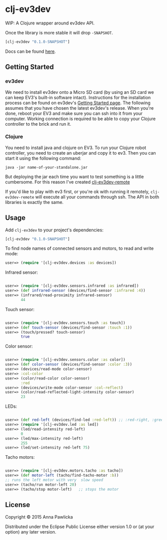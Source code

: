 # clj-ev3dev

WIP: A Clojure wrapper around ev3dev API.

Once the library is more stable it will drop `-SNAPSHOT`.

```clojure
[clj-ev3dev "0.1.0-SNAPSHOT"]
```

Docs can be found [here](http://annapawlicka.github.io/clj-ev3dev).

## Getting Started

### ev3dev

We need to install ev3dev onto a Micro SD card (by using an SD card we
can keep EV3's built-in software intact). Instructions for the
installation process can be found on ev3dev's
[Getting Started page](http://www.ev3dev.org/docs/getting-started/). The
following assumes that you have chosen the latest ev3dev's
release. When you're done, reboot your EV3 and make sure you can ssh
into it from your computer. Working connection is required to be able
to copy your Clojure controller to the brick and run it.


### Clojure

You need to install java and clojure on EV3.
To run your Clojure robot controller, you need to create an uberjar
and copy it to ev3. Then you can start it using the following command:

```
java -jar name-of-your-standalone.jar
```

But deploying the jar each time you want to test something is a little
cumbersome. For this reason I've created
[clj-ev3dev-remote](https://github.com/annapawlicka/clj-ev3dev-remote)

If you'd like to play with ev3 first, or you're ok with running it
remotely, `clj-ev3dev-remote` will execute all your commands through
ssh.
The API in both libraries is exactly the same.


## Usage

Add `clj-ev3dev` to your project's dependencies:

```clojure
[clj-ev3dev "0.1.0-SNAPSHOT"]
```

To find node names of connected sensors and motors,
to read and write mode:

```clojure
user=> (require '[clj-ev3dev.devices :as devices])
```

Infrared sensor:

```clojure

user=> (require '[clj-ev3dev.sensors.infrared :as infrared])
user=> (def infrared-sensor (devices/find-sensor :infrared :4))
user=> (infrared/read-proximity infrared-sensor)
       44

```

Touch sensor:

```clojure

user=> (require '[clj-ev3dev.sensors.touch :as touch])
user=> (def touch-sensor (devices/find-sensor :touch :1))
user=> (touch/pressed? touch-sensor)
       true

```

Color sensor:


```clojure

user=> (require '[clj-ev3dev.sensors.color :as color])
user=> (def color-sensor (devices/find-sensor :color :3))
user=> (devices/read-mode color-sensor)
user=> :col-color
user=> (color/read-color color-sensor)
       :red
user=> (devices/write-mode color-sensor :col-reflect)
user=> (color/read-reflected-light-intensity color-sensor)
       23
```

LEDs:

```clojure

user=> (def red-left (devices/find-led :red-left)) ;; :red-right, :green-left, :green-right
user=> (require '[clj-ev3dev.led :as led])
user=> (led/read-intensity red-left)
       0
user=> (led/max-intensity red-left)
       255
user=> (led/set-intensity red-left 75)

```

Tacho motors:

```clojure

user=> (require '[clj-ev3dev.motors.tacho :as tacho])
user=> (def motor-left (tacho/find-tacho-motor :b))
;; runs the left motor with very  slow speed
user=> (tacho/run motor-left 20)
user=> (tacho/stop motor-left)   ;; stops the motor
```

## License

Copyright © 2015 Anna Pawlicka

Distributed under the Eclipse Public License either version 1.0 or (at
your option) any later version.
